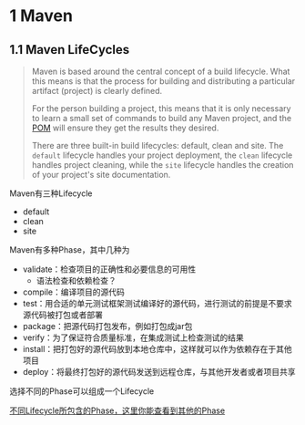 # 1 Maven

## 1.1 Maven LifeCycles

> Maven is based around the central concept of a build lifecycle. What this means is that the process for building and distributing a particular artifact (project) is clearly defined.
>
> For the person building a project, this means that it is only necessary to learn a small set of commands to build any Maven project, and the [POM](https://maven.apache.org/guides/introduction/introduction-to-the-pom.html) will ensure they get the results they desired.
>
> There are three built-in build lifecycles: default, clean and site. The `default` lifecycle handles your project deployment, the `clean` lifecycle handles project cleaning, while the `site` lifecycle handles the creation of your project's site documentation.

Maven有三种Lifecycle

- default
- clean
- site

Maven有多种Phase，其中几种为

- validate：检查项目的正确性和必要信息的可用性
  - 语法检查和依赖检查？
- compile：编译项目的源代码
- test：用合适的单元测试框架测试编译好的源代码，进行测试的前提是不要求源代码被打包或者部署
- package：把源代码打包发布，例如打包成jar包
- verify：为了保证符合质量标准，在集成测试上检查测试的结果
- install：把打包好的源代码放到本地仓库中，这样就可以作为依赖存在于其他项目
- deploy：将最终打包好的源代码发送到远程仓库，与其他开发者或者项目共享

选择不同的Phase可以组成一个Lifecycle

[不同Lifecycle所包含的Phase，这里你能查看到其他的Phase](https://maven.apache.org/guides/introduction/introduction-to-the-lifecycle.html#Lifecycle_Reference)





